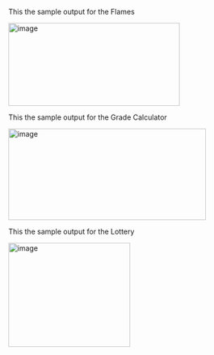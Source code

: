 <p> This the sample output for the Flames</p>
<img width="339" height="164" alt="image" src="https://github.com/user-attachments/assets/f41e8c59-e33b-4422-a1ba-db9b26490e36" />
<p> This the sample output for the Grade Calculator</p>
<img width="391" height="181" alt="image" src="https://github.com/user-attachments/assets/34604b6a-e07a-4bb6-b9a7-43594b5ed314" />
<p> This the sample output for the Lottery</p>
<img width="241" height="206" alt="image" src="https://github.com/user-attachments/assets/5fcc8503-9d43-4f39-92b4-136d4cb657af" />


